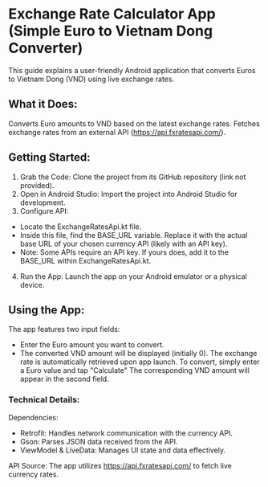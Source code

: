 
# Exchange Rate Calculator App (Simple Euro to Vietnam Dong Converter) 
This guide explains a user-friendly Android application that converts Euros to Vietnam Dong (VND) using live exchange rates. 

## What it Does:

Converts Euro amounts to VND based on the latest exchange rates.
Fetches exchange rates from an external API (https://api.fxratesapi.com/).

## Getting Started:

1. Grab the Code: Clone the project from its GitHub repository (link not provided).
2. Open in Android Studio: Import the project into Android Studio for development.
3. Configure API:
- Locate the ExchangeRatesApi.kt file.
- Inside this file, find the BASE_URL variable. Replace it with the actual base URL of your chosen currency API (likely with an API key).
- Note: Some APIs require an API key. If yours does, add it to the BASE_URL within ExchangeRatesApi.kt.
4. Run the App: Launch the app on your Android emulator or a physical device.

## Using the App:

The app features two input fields:
- Enter the Euro amount you want to convert.
- The converted VND amount will be displayed (initially 0).
The exchange rate is automatically retrieved upon app launch.
To convert, simply enter a Euro value and tap "Calculate" The corresponding VND amount will appear in the second field.

### Technical Details:

Dependencies:
- Retrofit: Handles network communication with the currency API.
- Gson: Parses JSON data received from the API.
- ViewModel & LiveData: Manages UI state and data effectively.
  
API Source: The app utilizes https://api.fxratesapi.com/ to fetch live currency rates.


